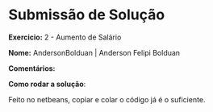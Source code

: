 # Submissão de Solução

**Exercicio:** 2 - Aumento de Salário

**Nome:** AndersonBolduan | Anderson Felipi Bolduan

**Comentários:** 

**Como rodar a solução**: 

Feito no netbeans, copiar e colar o código já é o suficiente.